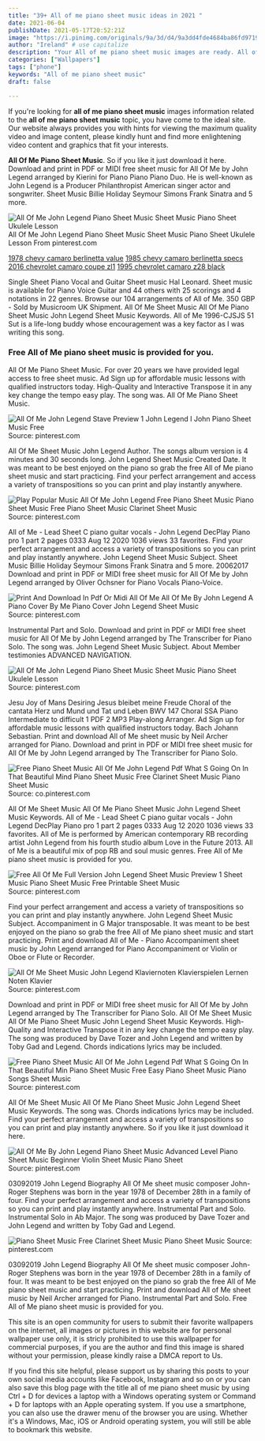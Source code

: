 ```yaml
---
title: "39+ All of me piano sheet music ideas in 2021 "
date: 2021-06-04
publishDate: 2021-05-17T20:52:21Z
image: "https://i.pinimg.com/originals/9a/3d/d4/9a3dd4fde4684ba86fd9719eacd25bc1.png"
author: "Ireland" # use capitalize
description: "Your All of me piano sheet music images are ready. All of me piano sheet music are a topic that is being searched for and liked by netizens today. You can Get the All of me piano sheet music files here. Find and Download all free images."
categories: ["Wallpapers"]
tags: ["phone"]
keywords: "All of me piano sheet music"
draft: false

---
```


If you're looking for **all of me piano sheet music** images information related to the **all of me piano sheet music** topic, you have come to the ideal  site.  Our website always  provides you with  hints  for viewing  the maximum  quality video and image  content, please kindly hunt and find more enlightening video content and graphics  that fit your interests.

**All Of Me Piano Sheet Music**. So if you like it just download it here. Download and print in PDF or MIDI free sheet music for All Of Me by John Legend arranged by Kierini for Piano Piano Piano Duo. He is well-known as John Legend is a Producer Philanthropist American singer actor and songwriter. Sheet Music Billie Holiday Seymour Simons Frank Sinatra and 5 more.

![All Of Me John Legend Piano Sheet Music Sheet Music Piano Sheet Ukulele Lesson](https://i.pinimg.com/originals/15/52/7d/15527ddd3de61e30602ace2c824d7a18.png "All Of Me John Legend Piano Sheet Music Sheet Music Piano Sheet Ukulele Lesson")
All Of Me John Legend Piano Sheet Music Sheet Music Piano Sheet Ukulele Lesson From pinterest.com

[1978 chevy camaro berlinetta value](/1978-chevy-camaro-berlinetta-value/)
[1985 chevy camaro berlinetta specs](/1985-chevy-camaro-berlinetta-specs/)
[2016 chevrolet camaro coupe zl1](/2016-chevrolet-camaro-coupe-zl1/)
[1995 chevrolet camaro z28 black](/1995-chevrolet-camaro-z28-black/)

Single Sheet Piano Vocal and Guitar Sheet music Hal Leonard. Sheet music is available for Piano Voice Guitar and 44 others with 25 scorings and 4 notations in 22 genres. Browse our 104 arrangements of All of Me. 350 GBP - Sold by Musicroom UK Shipment. All Of Me Sheet Music All Of Me Piano Sheet Music John Legend Sheet Music Keywords. All of Me 1996-CJSJS 51 Sut is a life-long buddy whose encouragement was a key factor as I was writing this song.

### Free All of Me piano sheet music is provided for you.

All Of Me Piano Sheet Music. For over 20 years we have provided legal access to free sheet music. Ad Sign up for affordable music lessons with qualified instructors today. High-Quality and Interactive Transpose it in any key change the tempo easy play. The song was. All Of Me Piano Sheet Music.


![All Of Me John Legend Stave Preview 1 John Legend I John Piano Sheet Music Free](https://i.pinimg.com/originals/e8/01/04/e801044e64c5c56e66bb2f6615730b11.png "All Of Me John Legend Stave Preview 1 John Legend I John Piano Sheet Music Free")
Source: pinterest.com

All Of Me Sheet Music John Legend Author. The songs album version is 4 minutes and 30 seconds long. John Legend Sheet Music Created Date. It was meant to be best enjoyed on the piano so grab the free All of Me piano sheet music and start practicing. Find your perfect arrangement and access a variety of transpositions so you can print and play instantly anywhere.

![Play Popular Music All Of Me John Legend Free Piano Sheet Music Piano Sheet Music Free Piano Sheet Music Clarinet Sheet Music](https://i.pinimg.com/originals/2f/f4/9c/2ff49c917319d2e6ebe5e86434e592f1.png "Play Popular Music All Of Me John Legend Free Piano Sheet Music Piano Sheet Music Free Piano Sheet Music Clarinet Sheet Music")
Source: pinterest.com

All of Me - Lead Sheet C piano guitar vocals - John Legend DecPlay Piano pro 1 part 2 pages 0333 Aug 12 2020 1036 views 33 favorites. Find your perfect arrangement and access a variety of transpositions so you can print and play instantly anywhere. John Legend Sheet Music Subject. Sheet Music Billie Holiday Seymour Simons Frank Sinatra and 5 more. 20062017 Download and print in PDF or MIDI free sheet music for All Of Me by John Legend arranged by Oliver Ochsner for Piano Vocals Piano-Voice.

![Print And Download In Pdf Or Midi All Of Me All Of Me By John Legend A Piano Cover By Me Piano Cover John Legend Sheet Music](https://i.pinimg.com/originals/8a/c8/46/8ac846a6f82b7b68d0ce92d5ad146ad7.jpg "Print And Download In Pdf Or Midi All Of Me All Of Me By John Legend A Piano Cover By Me Piano Cover John Legend Sheet Music")
Source: pinterest.com

Instrumental Part and Solo. Download and print in PDF or MIDI free sheet music for All Of Me by John Legend arranged by The Transcriber for Piano Solo. The song was. John Legend Sheet Music Subject. About Member testimonies ADVANCED NAVIGATION.

![All Of Me John Legend Piano Sheet Music Sheet Music Piano Sheet Ukulele Lesson](https://i.pinimg.com/originals/15/52/7d/15527ddd3de61e30602ace2c824d7a18.png "All Of Me John Legend Piano Sheet Music Sheet Music Piano Sheet Ukulele Lesson")
Source: pinterest.com

Jesu Joy of Mans Desiring Jesus bleibet meine Freude Choral of the cantata Herz und Mund und Tat und Leben BWV 147 Choral SSA Piano Intermediate to difficult 1 PDF 2 MP3 Play-along Arranger. Ad Sign up for affordable music lessons with qualified instructors today. Bach Johann Sebastian. Print and download All of Me sheet music by Neil Archer arranged for Piano. Download and print in PDF or MIDI free sheet music for All Of Me by John Legend arranged by The Transcriber for Piano Solo.

![Free Piano Sheet Music All Of Me John Legend Pdf What S Going On In That Beautiful Mind Piano Sheet Music Free Clarinet Sheet Music Piano Sheet Music](https://i.pinimg.com/originals/d8/e8/9e/d8e89e6b169b17b63575b4e42ba901c4.jpg "Free Piano Sheet Music All Of Me John Legend Pdf What S Going On In That Beautiful Mind Piano Sheet Music Free Clarinet Sheet Music Piano Sheet Music")
Source: co.pinterest.com

All Of Me Sheet Music All Of Me Piano Sheet Music John Legend Sheet Music Keywords. All of Me - Lead Sheet C piano guitar vocals - John Legend DecPlay Piano pro 1 part 2 pages 0333 Aug 12 2020 1036 views 33 favorites. All of Me is performed by American contemporary RB recording artist John Legend from his fourth studio album Love in the Future 2013. All of Me is a beautiful mix of pop RB and soul music genres. Free All of Me piano sheet music is provided for you.

![Free All Of Me Full Version John Legend Sheet Music Preview 1 Sheet Music Piano Sheet Music Free Printable Sheet Music](https://i.pinimg.com/originals/06/6d/9c/066d9c413f83f7deb93ad467ffc8a7d7.png "Free All Of Me Full Version John Legend Sheet Music Preview 1 Sheet Music Piano Sheet Music Free Printable Sheet Music")
Source: pinterest.com

Find your perfect arrangement and access a variety of transpositions so you can print and play instantly anywhere. John Legend Sheet Music Subject. Accompaniment in G Major transposable. It was meant to be best enjoyed on the piano so grab the free All of Me piano sheet music and start practicing. Print and download All of Me - Piano Accompaniment sheet music by John Legend arranged for Piano Accompaniment or Violin or Oboe or Flute or Recorder.

![All Of Me Sheet Music John Legend Klaviernoten Klavierspielen Lernen Noten Klavier](https://i.pinimg.com/originals/eb/ff/86/ebff860fc6ca27a2e7970de403d5a334.jpg "All Of Me Sheet Music John Legend Klaviernoten Klavierspielen Lernen Noten Klavier")
Source: pinterest.com

Download and print in PDF or MIDI free sheet music for All Of Me by John Legend arranged by The Transcriber for Piano Solo. All Of Me Sheet Music All Of Me Piano Sheet Music John Legend Sheet Music Keywords. High-Quality and Interactive Transpose it in any key change the tempo easy play. The song was produced by Dave Tozer and John Legend and written by Toby Gad and Legend. Chords indications lyrics may be included.

![Free Piano Sheet Music All Of Me John Legend Pdf What S Going On In That Beautiful Min Piano Sheet Music Free Easy Piano Sheet Music Piano Songs Sheet Music](https://i.pinimg.com/236x/a9/98/5c/a9985c54e9cc462a6c1d790048b95a01.jpg "Free Piano Sheet Music All Of Me John Legend Pdf What S Going On In That Beautiful Min Piano Sheet Music Free Easy Piano Sheet Music Piano Songs Sheet Music")
Source: pinterest.com

All Of Me Sheet Music All Of Me Piano Sheet Music John Legend Sheet Music Keywords. The song was. Chords indications lyrics may be included. Find your perfect arrangement and access a variety of transpositions so you can print and play instantly anywhere. So if you like it just download it here.

![All Of Me By John Legend Piano Sheet Music Advanced Level Piano Sheet Music Beginner Violin Sheet Music Piano Sheet](https://i.pinimg.com/originals/87/2f/fd/872ffd92afc096261604830ed80a3352.jpg "All Of Me By John Legend Piano Sheet Music Advanced Level Piano Sheet Music Beginner Violin Sheet Music Piano Sheet")
Source: pinterest.com

03092019 John Legend Biography All Of Me sheet music composer John-Roger Stephens was born in the year 1978 of December 28th in a family of four. Find your perfect arrangement and access a variety of transpositions so you can print and play instantly anywhere. Instrumental Part and Solo. Instrumental Solo in Ab Major. The song was produced by Dave Tozer and John Legend and written by Toby Gad and Legend.

![Piano Sheet Music Free Clarinet Sheet Music Piano Sheet Music](https://i.pinimg.com/originals/9a/3d/d4/9a3dd4fde4684ba86fd9719eacd25bc1.png "Piano Sheet Music Free Clarinet Sheet Music Piano Sheet Music")
Source: pinterest.com

03092019 John Legend Biography All Of Me sheet music composer John-Roger Stephens was born in the year 1978 of December 28th in a family of four. It was meant to be best enjoyed on the piano so grab the free All of Me piano sheet music and start practicing. Print and download All of Me sheet music by Neil Archer arranged for Piano. Instrumental Part and Solo. Free All of Me piano sheet music is provided for you.

This site is an open community for users to submit their favorite wallpapers on the internet, all images or pictures in this website are for personal wallpaper use only, it is stricly prohibited to use this wallpaper for commercial purposes, if you are the author and find this image is shared without your permission, please kindly raise a DMCA report to Us.

If you find this site helpful, please support us by sharing this posts to your own social media accounts like Facebook, Instagram and so on or you can also save this blog page with the title all of me piano sheet music by using Ctrl + D for devices a laptop with a Windows operating system or Command + D for laptops with an Apple operating system. If you use a smartphone, you can also use the drawer menu of the browser you are using. Whether it's a Windows, Mac, iOS or Android operating system, you will still be able to bookmark this website.
